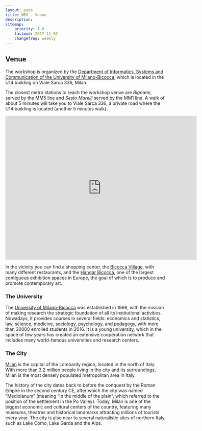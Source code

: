 ```yaml
---
layout: page
title: WRS - Venue
description:
sitemap:
    priority: 1.0
    lastmod: 2017-11-02
    changefreq: weekly
---
```


## Venue

The workshop is organized by the [Department of Informatics, Systems and Communication of the University of Milano-Bicocca](http://www.disco.unimib.it/), which is located in the U14 building on Viale Sarca 336, Milan.

The closest metro stations to reach the workshop venue are *Bignami*, served by the MM5 line and *Sesto Marelli* served by the MM1 line. A walk of about 5 minutes will take you to Viale Sarca 336, a private road where the U14 building is located (another 5 minutes walk).

<iframe src="https://www.google.com/maps/embed?pb=!1m18!1m12!1m3!1d2795.323455914599!2d9.217296650935559!3d45.52369613739027!2m3!1f0!2f0!3f0!3m2!1i1024!2i768!4f13.1!3m3!1m2!1s0x4786c75b6effd015%3A0x359a6a310214ade3!2sEdificio+U14+-+DISCo+-+Dipartimento+di+Informatica+Sistemistica+e+Comunicazione!5e0!3m2!1sen!2sit!4v1522139706067" width="600" height="450" frameborder="0" style="border:0" allowfullscreen></iframe>

In the vicinity you can find a shopping center, the [Bicocca Village](http://bicoccavillage.it/), with many different restaurants, and the [Hangar Bicocca](http://www.hangarbicocca.org/en/), one of the largest contiguous exhibition spaces in Europe, the goal of which is to produce and promote contemporary art.

### The University

The [University of Milano-Bicocca](http://www.unimib.it/) was established in 1998, with the mission of making research the strategic foundation of all its institutional activities. Nowadays, it provides courses in several fields: economics and statistics, law, science, medicine, sociology, psychology, and pedagogy, with more than 30000 enrolled students in 2016. It is a young university, which in the space of few years has created an extensive cooperation network that includes many world-famous universities and research centers.

### The City

[Milan](https://www.comune.milano.it/wps/portal/ist/en/) is the capital of the Lombardy region, located in the north of Italy. With more than 3.2 million people living in the city and its surroundings, Milan is the most densely populated metropolitan area in Italy.

The history of the city dates back to before the conquest by the Roman Empire in the second century CE, after which the city was named “Mediolanum” (meaning “In the middle of the plain”, which referred to the position of the settlement in the Po Valley). Today, Milan is one of the biggest economic and cultural centers of the country, featuring many museums, theatres and historical landmarks attracting millions of tourists every year. The city is also near to several naturalistic sites of northern Italy, such as Lake Como, Lake Garda and the Alps.
